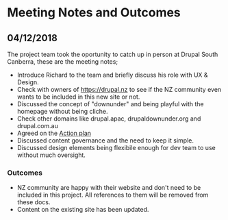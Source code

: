 # Meeting Notes and Outcomes

## 04/12/2018

The project team took the oportunity to catch up in person at Drupal South Canberra, these are the meeting notes;

* Introduce Richard to the team and briefly discuss his role with UX & Design.
* Check with owners of https://drupal.nz to see if the NZ community even wants to be included in this new site or not.
* Discussed the concept of "downunder" and being playful with the homepage without being cliche.
* Check other domains like drupal.apac, drupaldownunder.org and drupal.com.au
* Agreed on the [Action plan](https://github.com/drupal-org-au/drupal-au-docs/blob/master/plan/README.md)
* Discussed content governance and the need to keep it simple.
* Discussed design elements being flexibile enough for dev team to use without much oversight.

### Outcomes

* NZ community are happy with their website and don't need to be included in this project. All references to them will be removed from these docs.
* Content on the existing site has been updated.